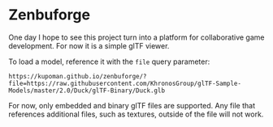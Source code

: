 # Zenbuforge
One day I hope to see this project turn into a platform for collaborative game development.
For now it is a simple glTF viewer.

To load a model, reference it with the `file` query parameter:
```
https://kupoman.github.io/zenbuforge/?file=https://raw.githubusercontent.com/KhronosGroup/glTF-Sample-Models/master/2.0/Duck/glTF-Binary/Duck.glb
```
For now, only embedded and binary glTF files are supported.
Any file that references additional files, such as textures, outside of the file will not work.
